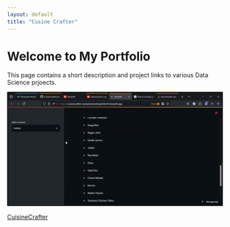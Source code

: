 ```yaml
---
layout: default
title: "Cusine Crafter"
---
```


<!--<style>
.page-header .btn.github-repo,
.page-header .btn.github-repo a {
    display: none !important;
    visibility: hidden !important;
    pointer-events: none !important;
    opacity: 0 !important;
}
</style>-->

# Welcome to My Portfolio
This page contains a short description and project links to various Data Science prjoects.

![](media/output.gif)

[CuisineCrafter](https://github.com/mkmaurya25/CuisineCrafter)
